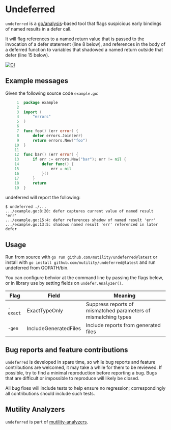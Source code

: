 # Undeferred

`undeferred` is a
[go/analysis](https://pkg.go.dev/golang.org/x/tools/go/analysis)-based tool that
flags suspicious early bindings of named results in a defer call.

It will flag references to a named return value that is passed to the invocation
of a defer statement (line 8 below), and references in the body of a deferred
function to variables that shadowed a named return outside that defer (line 15 below).

[![CI](https://github.com/mutility/undeferred/actions/workflows/build.yaml/badge.svg)](https://github.com/mutility/undeferred/actions/workflows/build.yaml)

## Example messages

Given the following source code `example.go`:

```go
     1  package example
     2
     3  import (
     4      "errors"
     5  )
     6
     7  func foo() (err error) {
     8      defer errors.Join(err)
     9      return errors.New("foo")
    10  }
    11
    12  func bar() (err error) {
    13      if err := errors.New("bar"); err != nil {
    14          defer func() {
    15              err = nil
    16          }()
    17      }
    18      return
    19  }
```

undeferred will report the following:

```console
$ undeferred ./...
.../example.go:8:20: defer captures current value of named result 'err'
.../example.go:15:4: defer references shadow of named result 'err'
.../example.go:13:5: shadows named result 'err' referenced in later defer
```

## Usage

Run from source with `go run github.com/mutility/undeferred@latest` or
install with `go install github.com/mutility/undeferred@latest` and run
undeferred from GOPATH/bin.

You can configure behvior at the command line by passing the flags below, or in
library use by setting fields on `undefer.Analyzer()`.

Flag | Field | Meaning
-|-|-
`-exact` | ExactTypeOnly | Suppress reports of mismatched parameters of mismatching types
`-gen` | IncludeGeneratedFiles | Include reports from generated files

## Bug reports and feature contributions

`undeferred` is developed in spare time, so while bug reports and feature
contributions are welcomed, it may take a while for them to be reviewed. If
possible, try to find a minimal reproduction before reporting a bug. Bugs that
are difficult or impossible to reproduce will likely be closed.

All bug fixes will include tests to help ensure no regression; correspondingly
all contributions should include such tests.

## Mutility Analyzers

`undeferred` is part of [mutility-analyzers](https://github.com/mutility/analyzers).
